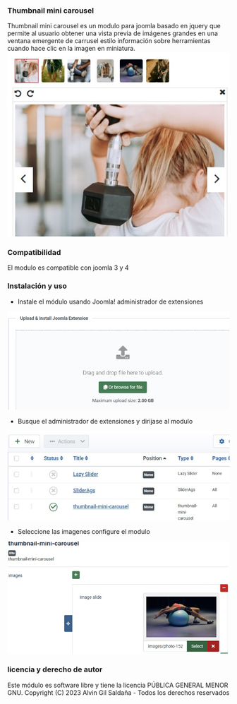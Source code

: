 ### Thumbnail mini carousel
 Thumbnail mini carousel es un modulo para joomla basado en jquery que permite al usuario obtener una vista previa de imágenes grandes en una ventana emergente de carrusel estilo información sobre herramientas cuando hace clic en la imagen en miniatura.
 ![](https://github.com/alvinalvin/holamundo/blob/4d66fb03376df76ea5f4c30825d7b59a66f186e5/imgslide.jpg)

 ### Compatibilidad
 El modulo es compatible con joomla 3 y 4
 


### Instalación y uso

<ul>
<li>Instale el módulo usando Joomla! administrador de extensiones</li>
</ul>

![](https://github.com/alvinalvin/holamundo/blob/4d66fb03376df76ea5f4c30825d7b59a66f186e5/imgg.jpg)


<ul>
<li>Busque el administrador de extensiones y dirijase al modulo </li>
</ul>

![](https://github.com/alvinalvin/holamundo/blob/8a0f40b14384a2ee7e2d17eea42ab4eeb104244c/imagen.jpg)


<ul>
<li>Seleccione las imagenes  configure el modulo </li>
</ul>

![](https://github.com/alvinalvin/holamundo/blob/f692cf3b6beff751f07fdac84ff51c88eea99406/imagenoo.jpg)

### licencia y derecho de autor
Este módulo es software libre y tiene la licencia PÚBLICA GENERAL MENOR GNU. Copyright (C) 2023 Alvin Gil Saldaña - Todos los derechos reservados


